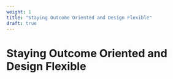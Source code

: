 ```yaml
---
weight: 1
title: "Staying Outcome Oriented and Design Flexible"
draft: true
---
```


# Staying Outcome Oriented and Design Flexible


